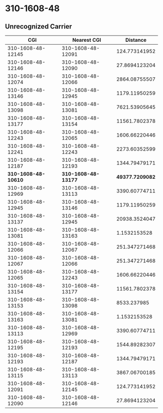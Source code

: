 # 310-1608-48
## Unrecognized Carrier


| CGI | Nearest CGI | Distance |
|-----|-------------|----------|
| 310-1608-48-12145 | 310-1608-48-12091 | 124.773141952 |
| 310-1608-48-12146 | 310-1608-48-12090 | 27.8694123204 |
| 310-1608-48-12074 | 310-1608-48-12066 | 2864.08755507 |
| 310-1608-48-13146 | 310-1608-48-12945 | 1179.11950259 |
| 310-1608-48-13098 | 310-1608-48-13081 | 7621.53905645 |
| 310-1608-48-13177 | 310-1608-48-13154 | 11561.7802378 |
| 310-1608-48-12243 | 310-1608-48-12065 | 1606.66220446 |
| 310-1608-48-12241 | 310-1608-48-12243 | 2273.60352599 |
| 310-1608-48-12187 | 310-1608-48-12193 | 1344.79479171 |
| **310-1608-48-10610** | **310-1608-48-13177** | **49377.7209082** |
| 310-1608-48-12969 | 310-1608-48-13113 | 3390.60774711 |
| 310-1608-48-12945 | 310-1608-48-13146 | 1179.11950259 |
| 310-1608-48-13137 | 310-1608-48-12945 | 20938.3524047 |
| 310-1608-48-13081 | 310-1608-48-13163 | 1.1532153528 |
| 310-1608-48-12066 | 310-1608-48-12067 | 251.347271468 |
| 310-1608-48-12067 | 310-1608-48-12066 | 251.347271468 |
| 310-1608-48-12065 | 310-1608-48-12243 | 1606.66220446 |
| 310-1608-48-13154 | 310-1608-48-13177 | 11561.7802378 |
| 310-1608-48-13153 | 310-1608-48-13098 | 8533.237985 |
| 310-1608-48-13163 | 310-1608-48-13081 | 1.1532153528 |
| 310-1608-48-13113 | 310-1608-48-12969 | 3390.60774711 |
| 310-1608-48-12195 | 310-1608-48-12193 | 1544.89282307 |
| 310-1608-48-12193 | 310-1608-48-12187 | 1344.79479171 |
| 310-1608-48-13115 | 310-1608-48-13113 | 3867.06700185 |
| 310-1608-48-12091 | 310-1608-48-12145 | 124.773141952 |
| 310-1608-48-12090 | 310-1608-48-12146 | 27.8694123204 |
